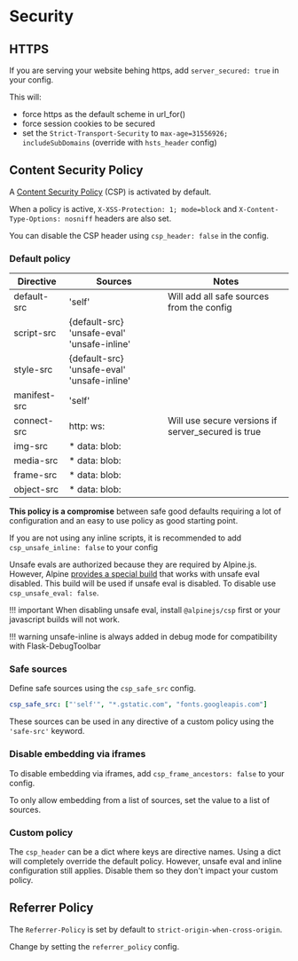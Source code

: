 # Security

## HTTPS

If you are serving your website behing https, add `server_secured: true` in your config.

This will:

 - force https as the default scheme in url_for()
 - force session cookies to be secured
 - set the `Strict-Transport-Security` to `max-age=31556926; includeSubDomains` (override with `hsts_header` config)

## Content Security Policy

A [Content Security Policy](https://developer.mozilla.org/en-US/docs/Web/HTTP/Guides/CSP) (CSP) is activated by default.

When a policy is active, `X-XSS-Protection: 1; mode=block` and `X-Content-Type-Options: nosniff` headers are also set.

You can disable the CSP header using `csp_header: false` in the config.

### Default policy

| Directive | Sources | Notes |
| --- | --- | --- |
| default-src | 'self' | Will add all safe sources from the config |
| script-src | {default-src} 'unsafe-eval' 'unsafe-inline' |
| style-src | {default-src} 'unsafe-eval' 'unsafe-inline' |
| manifest-src | 'self' |
| connect-src | http: ws: | Will use secure versions if server_secured is true
| img-src | * data: blob: |
| media-src | * data: blob: |
| frame-src | * data: blob: |
| object-src | * data: blob: |

**This policy is a compromise** between safe good defaults requiring a lot of configuration and an easy to use policy as good starting point.

If you are not using any inline scripts, it is recommended to add `csp_unsafe_inline: false` to your config

Unsafe evals are authorized because they are required by Alpine.js. However, Alpine [provides a special build](https://alpinejs.dev/advanced/csp) that works with unsafe eval disabled. This build will be used if unsafe eval is disabled. To disable use `csp_unsafe_eval: false`.

!!! important
    When disabling unsafe eval, install `@alpinejs/csp` first or your javascript builds will not work.

!!! warning
    unsafe-inline is always added in debug mode for compatibility with Flask-DebugToolbar

### Safe sources

Define safe sources using the `csp_safe_src` config.

```yaml
csp_safe_src: ["'self'", "*.gstatic.com", "fonts.googleapis.com"]
```

These sources can be used in any directive of a custom policy using the `'safe-src'` keyword.

### Disable embedding via iframes

To disable embedding via iframes, add `csp_frame_ancestors: false` to your config.

To only allow embedding from a list of sources, set the value to a list of sources.

### Custom policy

The `csp_header` can be a dict where keys are directive names. Using a dict will completely override the default policy. However, unsafe eval and inline configuration still applies. Disable them so they don't impact your custom policy.

## Referrer Policy

The `Referrer-Policy` is set by default to `strict-origin-when-cross-origin`.

Change by setting the `referrer_policy` config.